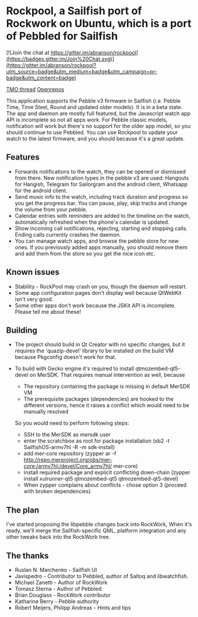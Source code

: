 # Rockpool, a Sailfish port of Rockwork on Ubuntu, which is a port of Pebbled for Sailfish

[![Join the chat at https://gitter.im/abranson/rockpool](https://badges.gitter.im/Join%20Chat.svg)](https://gitter.im/abranson/rockpool?utm_source=badge&utm_medium=badge&utm_campaign=pr-badge&utm_content=badge)

[TMO thread](http://talk.maemo.org/showthread.php?t=96490) [Openrepos](https://openrepos.net/content/abranson/rockpool)

This application supports the Pebble v3 firmware in Sailfish (i.e. Pebble Time, Time Steel, Round and updated older models). It is in a beta state. The app and daemon are mostly full featured, but the Javascript watch app API is incomplete so not all apps work. For Pebble classic models, notification will work but there's no support for the older app model, so you should continue to use Pebbled. You can use Rockpool to update your watch to the latest firmware, and you should because it's a great update.

## Features

* Forwards notifications to the watch, they can be opened or dismissed from there. New notification types in the pebble v3 are used: Hangouts for Hangish, Telegram for Sailorgram and the android client, Whatsapp for the android client.
* Send music info to the watch, including track duration and progress so you get the progress bar. You can pause, play, skip tracks and change the volume from your pebble.
* Calendar entries with reminders are added to the timeline on the watch, automatically refreshed when the phone's calendar is updated.
* Show incoming call notifications, rejecting, starting and stopping calls. Ending calls currently crashes the daemon.
* You can manage watch apps, and browse the pebble store for new ones. If you previously added apps manually, you should remove them and add them from the store so you get the nice icon etc.

## Known issues

* Stability - RockPool may crash on you, though the daemon will restart.
* Some app configuration pages don't display well because QtWebKit isn't very good.
* Some other apps don't work because the JSKit API is incomplete. Please tell me about these!

## Building

* The project should build in Qt Creator with no specific changes, but it requires the 'quazip-devel' library to be installed on the build VM because Pkgconfig doesn't work for that.

* To build with Gecko engine it's required to install qtmozembed-qt5-devel on MerSDK. That requires manual intervention as well, because 
	* The repository containing the package is missing in default MerSDK VM
	* The prerequisite packages (dependencies) are hooked to the different versions, hence it raises a conflict which would need to be manually resolved

	So you would need to perform following steps:

	* SSH to the MerSDK as mersdk user
	* enter the scratchbox as root for package installation (sb2 -t SailfishOS-armv7hl -R -m sdk-install)
	* add mer-core repository (zypper ar -f http://repo.merproject.org/obs/mer-core:/armv7hl:/devel/Core_armv7hl/ mer-core)
	* install required package and explicit conflicting down-chain (zypper install xulrunner-qt5 qtmozembed-qt5 qtmozembed-qt5-devel)
	* When zypper complains about conflicts - chose option 3 (proceed with broken dependencies)

## The plan

I've started proposing the libpebble changes back into RockWork, When it's ready, we'll merge the Sailfish-specific QML, platform integration and any other tweaks back into the RockWork tree.

## The thanks

* Ruslan N. Marchenko - Sailfish UI
* Javispedro - Contributor to Pebbled, author of Saltoq and libwatchfish.
* Michael Zanetti - Author of RockWork
* Tomasz Sterna - Author of Pebbled
* Brian Douglass - RockWork contributor
* Katharine Berry - Pebble authority
* Robert Meijers, Philipp Andreas - Hints and tips
